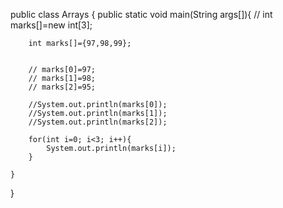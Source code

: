 public class Arrays {
    public static void main(String args[]){
    //    int marks[]=new int[3];

        int marks[]={97,98,99};


        // marks[0]=97;
        // marks[1]=98;
        // marks[2]=95;

        //System.out.println(marks[0]);
        //System.out.println(marks[1]);
        //System.out.println(marks[2]);

        for(int i=0; i<3; i++){
            System.out.println(marks[i]);
        }

    }
}
